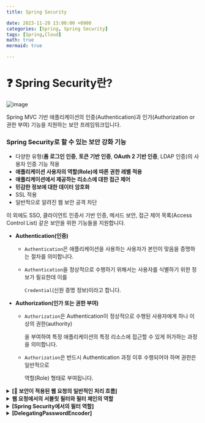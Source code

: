 ```yaml
---
title: Spring Security

date: 2023-11-28 13:00:00 +0900
categories: [Spring, Spring Security]
tags: [Spring,Cloud]
math: true
mermaid: true

---
```


# **❓ Spring Security란?**


![image](https://github.com/ararp1006/Algorithm/assets/130068083/40de1af1-ba47-4e8f-9f4d-4f3be707481a)

Spring MVC 기반 애플리케이션의 인증(Authentication)과 인가(Authorization or 권한 부여) 기능을 지원하는 보안 프레임워크입니다.

### **Spring Security로 할 수 있는 보안 강화 기능**

- 다양한 유형(**폼 로그인 인증**, **토큰 기반 인증**, **OAuth 2 기반 인증**, LDAP 인증)의 사용자 인증 기능 적용
- **애플리케이션 사용자의 역할(Role)에 따른 권한 레벨 적용**
- **애플리케이션에서 제공하는 리소스에 대한 접근 제어**
- **민감한 정보에 대한 데이터 암호화**
- SSL 적용
- 일반적으로 알려진 웹 보안 공격 차단

이 외에도 SSO, 클라이언트 인증서 기반 인증, 메서드 보안, 접근 제어 목록(Access Control List) 같은 보안을 위한 기능들을 지원합니다.

- **Authentication(인증)**
    - `Authentication`은 애플리케이션을 사용하는 사용자가 본인이 맞음을 증명하는 절차를 의미합니다.
    - `Authentication`을 정상적으로 수행하기 위해서는 사용자를 식별하기 위한 정보가 필요한데 이를
        
        `Credential`(신원 증명 정보)이라고 합니다.
        

- **Authorization(인가 또는 권한 부여)**
    - `Authorization`은 Authentication이 정상적으로 수행된 사용자에게 하나 이상의 권한(authority)
        
        을 부여하여 특정 애플리케이션의 특정 리소스에 접근할 수 있게 허가하는 과정을 의미합니다.
        
    - `Authorization`은 반드시 Authentication 과정 이후 수행되어야 하며 권한은 일반적으로
        
        역할(Role) 형태로 부여됩니다.



<details>
<summary> <span style="font-weight:bold"> [💊 보안이 적용된 웹 요청의 일반적인 처리 흐름] </span> </summary>
<div markdown="1">

![image](https://github.com/ararp1006/Algorithm/assets/130068083/abdf0084-9333-4b8e-abf5-fc00541e0d4b)
</div>
</details>


<details>
<summary><span style="font-weight:bold">웹 요청에서의 서블릿 필터와 필터 체인의 역할 </span></summary>
<div markdown="1">

![image](https://github.com/ararp1006/Algorithm/assets/130068083/4d916a44-ec72-45c6-935c-57b127cdc5b0)

서블릿 기반 애플리케이션의 경우, 애플리케이션의 엔드포인트에 요청이 도달하기 전에 중간에서 

요청을 가로챈 후 어떤 처리를 할 수 있는 적절한 포인트를 제공하는데 이것이 **서블릿 필터(Servlet Filter)입니다**

서블릿 필터는 자바에서 제공하는 API이며, javax.servlet 패키지에 인터페이스 형태로 정의되어 있습니다.

`javax.servlet.Filter` 인터페이스를 구현한 서블릿 필터는 

웹 요청(request)을 가로채어 어떤 처리(**전처리**)를 할 수 있으며, 또한 엔드포인트에서 요청 처리가 끝난 후 

전달되는 응답(reponse)을 클라이언트에게 전달하기 전에 어떤 처리(**후처리**)를 할 수 있습니다.

서블릿 필터는 하나 이상의 필터들을 연결해 **필터 체인(Filter Chain)**을 구성할 수 있습니다.

</div>
</details>

<details>
<summary><span style="font-weight:bold">[Spring Security에서의 필터 역할] </span></summary>
<div markdown="1">

![image](https://github.com/ararp1006/Algorithm/assets/130068083/0e53d3f5-7c8a-4b8f-9491-53cb205cd09d)

⭐ **DelegatingFilterProxy**

`DelegatingFilterProxy`는 보안과 관련된 어떤 작업을 처리하는 것이 아니라 

**서블릿 컨테이너 영역의 필터와 ApplicationContext에 Bean으로 등록된 필터들을 연결해 주는 브리지 역할**

⭐ **FilterChainProxy**

**Spring Security의 Filter Chain**은  **보안을 위한 작업을 처리하는 필터의 모음**입니다.

이 **Spring Security의 Filter를 사용하기 위한 진입점이 바로 `FilterChainProxy`입니다.**

**FilterChainProxy부**터 Spring Security에서 제공하는 보안 필터들이 필요한 작업을 수행합니다.

Spring Security의 Filter Chain은 **URL 별로 여러 개 등록**할 수 있으며,

Filter Chain이 있을 때 **어떤 Filter Chain을 사용할지는 FilterChainProxy가 결정**하며, 

가장 먼저 매칭된 Filter Chain을 실행합니다

</div>
</details>

<details>
<summary><span style="font-weight:bold"> [DelegatingPasswordEncoder]</span></summary>
<div markdown="1">

Spring Security에서 지원하는 `PasswordEncoder` **구현 객체를 생성해 주는 컴포넌트**로써 

DelegatingPasswordEncoder를 통해 애플리케이션에서 사용할 PasswordEncoder를 결정하고,

결정된 PasswordEncoder로 사용자가 입력한 패스워드를 **단방향으로 암호화해줍니다.**

```java

PasswordEncoder passwordEncoder = PasswordEncoderFactories.createDelegatingPasswordEncoder();
```

```java
//Custom DelegatingPasswordEncoder
String idForEncode = "bcrypt";
Map encoders = new HashMap<>();
encoders.put(idForEncode, new BCryptPasswordEncoder());
encoders.put("noop", NoOpPasswordEncoder.getInstance());
encoders.put("pbkdf2", new Pbkdf2PasswordEncoder());
encoders.put("scrypt", new SCryptPasswordEncoder());
encoders.put("sha256", new StandardPasswordEncoder());

PasswordEncoder passwordEncoder = new DelegatingPasswordEncoder(idForEncode, encoders);
```

- **DelegatingPasswordEncoder의 장점**

    - 사용하고자 하는 암호화 알고리즘을 특별히 지정하지 않는다면 Spring Security에서 권장하는
        
        최신 암호화 알고리즘을 사용하여 패스워드를 암호화할 수 있도록 해줍니다.
        
    - 패스워드 검증에 있어서 레거시 방식의 암호화 알고리즘으로 암호화된 패스워드의 검증을 지원합니다
    - 암호화 방식을 변경하고 싶다면 언제든지 암호화 방식을 변경할 수 있습니다
        - 단 이 경우, 기존에 암호화되어 저장된 패스워드에 대한 마이그레이션 작업이 먼저 진행
<details>
<summary>DelegatingPasswordEncoder의 장점</summary>
<div markdown="1">

**해시(Hash) 알고리즘** 

해시 알고리즘은 단방향 암호화를 위한 핵심 알고리즘입니다. 

단방향 암호화라는 용어에서도 그 특성이 잘 드러나듯이 한번 암호화되면 복호화되기 어려운 특성을 가지고 있습니다.

데이터베이스에 암호화되어 저장되는 패스워드 자체는 사용자가 입력한 패스워드와 비교해 올바른 패스워드

를 입력했는지 검증하는 용도이기 때문에 다시 복호화될 필요가 없습니다.

**MD5(Message Digest 5)** 

MD5는 초창기에 사용하던 MD2, MD4 해시 알고리즘의 결함을 보완한 알고리즘입니다. 

하지만 MD5 역시 단방향 알고리즘인데도 불구하고 복호화가 된 사례가 종종 발견되어 지금은 거의 사용하지 않는 알고리즘입니다.

MD5에서 **다이제스트(Digest)**는 원본 메시지를 암호화한 메시지를 의미합니다

**SHA(Secure Hash Algorithm)** 

MD5의 결함을 보완하기 위해서 나온 대표적인 해시 알고리즘이 바로 SHA 알고리즘입니다. 

SHA 알고리즘은 해시된 문자열을 만들어내기 위해 비트 회전 연산이 추가된 방식입니다. 

쉽게 말해서 해시된 문자열의 비트 값을 회전하면서 반복적으로 해시 처리를 하는 것입니다.

그런데 SHA 알고리즘은 컴퓨터로는 알아낼 수 있습니다

해커 입장에서는 사용자가 패스워드로 사용할만한 문자열들을 미리 목록(**Rainbow Table**)으로 만들어 놓고,

이 목록에 있는 문자열을 동일한 알고리즘으로 암호화한 후, 탈취한 암호화된 문자열과 서로 비교하는 작업을 

통해 패스워드의 원본 문자열을 알 수 있게 되는데, 이러한 공격을 **Rainbow Attack**이라고 합니다.

자동화된 Rainbow Attack을 통해 비교할 수 있는 다이제스트(Digest)의 양이 초당 50억 개 이상입니다

그런데 Rainbow Attack을 백 퍼센트 무력화할 순 없겠지만 컴퓨터가 다이제스트(Digest)를 비교하는 작업

의 횟수를 줄일 가장 단순한 방법은 앞에서 살펴본 SHA 알고리즘처럼 해시된 다이제스트를 또 해시하고, 또 

해시된 다이제스트를 반복적으로 해시하는 것입니다 이를 **키 스트레칭**이라고 합니다.

해시 처리가 반복되면 될수록 다이제스트(Digest)를 비교하는 횟수도 현저히 줄어듭니다.

또 한 가지 방법은 **솔트(Salt)**를 이용하는 방법입니다. 

솔트란 패스워드로 입력하는 원본 메시지에 임의의 어떤 문자열을 추가해서 해시 처리하는 것을 의미합니다. 

솔트를 추가하면 Rainbow Table을 이용해 비교해야 하는 경우의 수가 늘어나기 때문에 완벽하지는 않지만 Rainbow Attack에 대응할 수 있습니다. 

**Work Factor를 추가한 Hash 알고리즘**

Work Factor는 **공격자가 해시된 메시지를 알아내는 데 더 느리게 더 비용이 많이 들게 해주는 특정 요소**를 의미합니다.

Work Factor를 추가한 Hash 알고리즘이 **PBKDF2**, **bcrypt**, **scrypt**입니다. 

**PBKDF2**나 **bcrypt**의 경우 Work Factor로 **솔트와 키 스트레칭**을 기본적으로 사용하지만 내부적으로 훨씬 

복잡한 알고리즘을 이용해서 공격자의 공격을 느리게 만듭니다.

**scrypt**는 기본적으로 다이제스트 생성 시, **메모리 오버헤드를 갖도록 설계**되어 있기 때문에 무차별 대입 공격

(Brute Force Attack)을 시도하기 위해 병렬화 처리가 매우 어려운 특징이 있습니다

</div>
</details>


</div>
</details>



[^fn-nth-2]: The 2nd footnote source